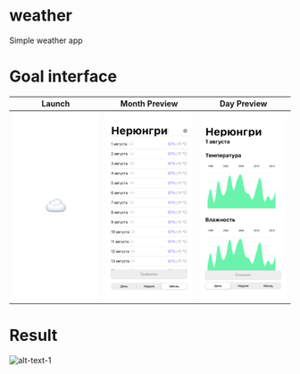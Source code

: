 # weather
Simple weather app

# Goal interface
Launch             |  Month Preview           |                     Day Preview      |
:-------------------------:|:-------------------------: | :-------------------------:
![alt-text-1](./impreciseLayouts/13%20Pro%20-%201.png)  |  ![alt-text-1](/impreciseLayouts/13%20Pro%20-%202.png) |           ![alt-text-1](./impreciseLayouts/13%20Pro%20-%203.png)                  |


# Result 
![alt-text-1](./impreciseLayouts/RPReplay_Final1677505647.gif)
